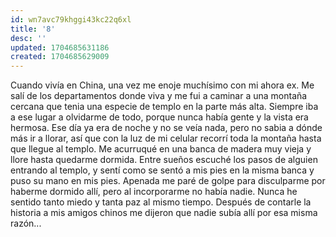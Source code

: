 ```yaml
---
id: wn7avc79khggi43kc22q6xl
title: '8'
desc: ''
updated: 1704685631186
created: 1704685629009
---
```


Cuando vivía en China, una vez me enoje muchísimo con mi ahora ex. Me salí de los departamentos donde viva y me fui a caminar a una montaña cercana que tenia una especie de templo en la parte más alta. Siempre iba a ese lugar a olvidarme de todo, porque nunca había gente y la vista era hermosa. Ese día ya era de noche y no se veía nada, pero no sabia a dónde más ir a llorar, así que con la luz de mi celular recorrí toda la montaña hasta que llegue al templo. Me acurruqué en una banca de madera muy vieja y llore hasta quedarme dormida. Entre sueños escuché los pasos de alguien entrando al templo, y sentí como se sentó a mis pies en la misma banca y puso su mano en mis pies. Apenada me paré de golpe para disculparme por haberme dormido allí, pero al incorporarme no había nadie. Nunca he sentido tanto miedo y tanta paz al mismo tiempo. Después de contarle la historia a mis amigos chinos me dijeron que nadie subía allí por esa misma razón...